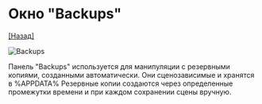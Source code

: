 # Окно "Backups"

[[Назад]](@UI)

![Backups](@Backups.png)

Панель "Backups" используется для манипуляции с резервными копиями, созданными автоматически. Они сценозависимые и хранятся в %APPDATA% 
Резервные копии создаются через определенные промежутки времени и при каждом сохранении сцены вручную.
